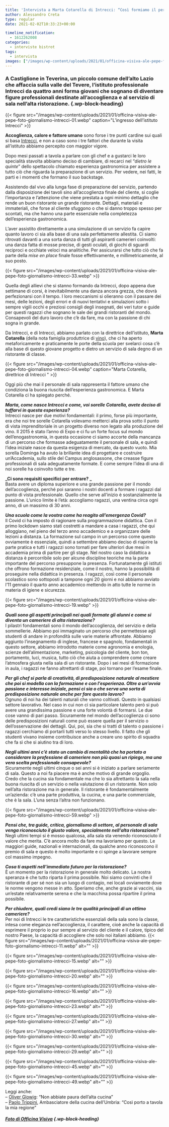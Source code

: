 ```yaml
---
title: 'Intervista a Marta Cotarella di Intrecci: “Così formiamo il personale di sala del domani”'
author: Alessandro Creta
type: regular
date: 2021-02-02T10:33:23+00:00

timeline_notification:
  - 1612262008
categories:
  - interviste bistrot
tags:
  - intervista
images: ["/images/wp-content/uploads/2021/01/officina-visiva-ale-pepe-foto-giornalismo-intrecci-28.webp"]
---
```

### **A Castiglione in Teverina, un piccolo comune dell’alto Lazio che affaccia sulla valle del Tevere, l’istituto professionale Intrecci da quattro anni forma giovani che sognano di diventare figure professionali destinate all’accoglienza e al servizio di sala nell’alta ristorazione.** {.wp-block-heading}


{{< figure src="/images/wp-content/uploads/2021/01/officina-visiva-ale-pepe-foto-giornalismo-intrecci-01.webp" caption="L&#8217;ingresso dell&#8217;istituto Intrecci" >}}


**Accoglienza, calore e fattore umano** sono forse i tre punti cardine sui quali si basa <a rel="noreferrer noopener" href="http://www.intreccialtaformazione.com/" target="_blank">Intrecci</a>, e non a caso sono i tre fattori che durante la visita all’istituto abbiamo percepito con maggior vigore.  
  
Dopo mesi passati a tavola a parlare con gli chef e a gustarci le loro specialità stavolta abbiamo deciso di cambiare, di recarci nel “_dietro le quinte_” dello spettacolo chiamato esperienza gastronomica per assistere a tutto ciò che riguarda la preparazione di un servizio. Per vedere, nei fatti, le parti e i momenti che formano il suo backstage.  
  
Assistendo dal vivo alla lunga fase di preparazione del servizio, partendo dalla disposizione dei tavoli sino all’accoglienza finale del cliente, si coglie l’importanza e l’attenzione che viene prestata a ogni minimo dettaglio che rende un buon ristorante un grande ristorante. Dettagli, materiali e immateriali, che forse al cliente sfuggono o che si danno troppo spesso per scontati, ma che hanno una parte essenziale nella completezza dell’esperienza gastronomica.  
  
L’aver assistito direttamente a una simulazione di un servizio fa capire quanto lavoro ci sia alla base di una sala perfettamente allestita. Ci siamo ritrovati davanti a una sorta danza di tutti gli aspiranti camerieri coinvolti: una danza fatta di mosse precise, di gesti oculati, di giochi di sguardi reciproci e occhiate veloci ma analitiche. Per assicurarsi che tutto ciò che fa parte della _mise en place_ finale fosse effettivamente, e millimetricamente, al suo posto.


{{< figure src="/images/wp-content/uploads/2021/01/officina-visiva-ale-pepe-foto-giornalismo-intrecci-33.webp" >}}


Quella degli allievi che si stanno formando da Intrecci, dopo appena due settimane di corsi, è inevitabilmente una danza ancora grezza, che dovrà perfezionarsi con il tempo. I loro meccanismi si olieranno con il passare dei mesi, delle lezioni, degli errori e di nuovi tentativi e simulazioni sotto i sempre vigili occhi e preziosi consigli degli insegnati, dei veri tutor e guide per questi ragazzi che sognano le sale dei grandi ristoranti del mondo. Consapevoli del duro lavoro che c’è da fare, ma con la passione di chi sogna in grande.  
  
Da Intrecci, e di Intrecci, abbiamo parlato con la direttrice dell’istituto, **Marta Cotarella** (della nota famiglia produttrice di <a rel="noreferrer noopener" href="https://www.famigliacotarella.it/it/" target="_blank">vino</a>), che ci ha aperto metaforicamente e praticamente le porte della scuola per svelarci cosa c’è alla base di questo giovane progetto e dietro un servizio di sala degno di un ristorante di classe.


{{< figure src="/images/wp-content/uploads/2021/01/officina-visiva-ale-pepe-foto-giornalismo-intrecci-04.webp" caption="Marta Cotarella, direttrice di Intrecci " >}}


Oggi più che mai il personale di sala rappresenta il fattore umano che condiziona la buona riuscita dell’esperienza gastronomica. E Marta Cotarella ci ha spiegato perché.

**_Marta, come nasce Intrecci e come, voi sorelle Cotarella, avete deciso di tuffarvi in questa esperienza?_**  
Intrecci nasce per due motivi fondamentali: il primo, forse più importante, era che noi tre sorelle Cotarella volevamo metterci alla prova sotto il punto di vista imprenditoriale in un progetto diverso non legato alla produzione del vino. Il 2015 è stato l’anno di Expo e ci fu un forte focus sul mondo dell’enogastronomia, in questa occasione ci siamo accorte della mancanza di un percorso che formasse adeguatamente il personale di sala, e quindi l’idea iniziale nasce da questa esigenza di mercato, da questo vuoto. Mia sorella Dominga ha avuto la brillante idea di progettare e costruire un&#8217;Accademia, sullo stile del Campus anglosassone, che creasse figure professionali di sala adeguatamente formate. E come sempre l&#8217;idea di una di noi sorelle ha coinvolto tutte e tre.

**_Ci sono requisiti specifici per entrare? _**  
Basta avere un diploma superiore e una grande passione per il mondo dell’accoglienza, perché poi saranno i nostri docenti a formare i ragazzi dal punto di vista professionale. Quello che serve all’inizio è sostanzialmente la passione. L’unico limite è l’età: accogliamo ragazzi, una ventina circa ogni anno, di un massimo di 30 anni.

**_Una scuola come la vostra come ha reagito all’emergenza Covid?_**  
Il Covid ci ha imposto di ragionare sulla programmazione didattica. Con il primo lockdown siamo stati costretti a mandare a casa i ragazzi, che qui alloggiano, nel pieno del terzo anno accademico e a organizzare delle lezioni a distanza. La formazione sul campo in un percorso come questo ovviamente è essenziale, quindi a settembre abbiamo deciso di riaprire la parte pratica e tutti i ragazzi sono tornati per fare ulteriori due mesi in accademia prima di partire per gli stage. Nel nostro caso la didattica a distanza è percorribile solo per alcune discipline teoriche ma la parte importante del percorso presuppone la presenza. Fortunatamente gli istituti che offrono formazione residenziale, come il nostro, hanno la possibilità di proseguire nella didattica in presenza. I ragazzi, così come il personale scolastico sono sottoposti a tampone ogni 20 giorni e noi abbiamo avviato l’11 gennaio il quarto anno accademico mettendo in atto tutte le norme in materia di igiene e sicurezza.


{{< figure src="/images/wp-content/uploads/2021/01/officina-visiva-ale-pepe-foto-giornalismo-intrecci-19.webp" >}}


**_Quali sono gli aspetti principali nei quali formate gli alunni e come si diventa un cameriere di alta ristorazione?_**  
I pilastri fondamentali sono il mondo dell’accoglienza, del servizio e della sommellerie. Abbiamo poi immaginato un percorso che permettesse agli studenti di andare in profondità sulle varie materie affrontate. Abbiamo aggiunto l’insegnamento di inglese, francese e spagnolo, fondamentali in questo settore, abbiamo introdotto materie come agronomia e enologia, scienze dell’alimentazione, marketing, psicologia del cliente, bon ton, portamento, luci, musica, tutto ciò che aiuta a comprendere come creare l’atmosfera giusta nella sala di un ristorante. Dopo i sei mesi di formazione in aula, i ragazzi ne fanno altrettanti di stage, poi tornano per l’esame finale.

**_Per gli chef si parla di creatività, di predisposizione naturale al mestiere che poi si modella con la formazione e con l’esperienza. Oltre a un’ovvia passione e interesse iniziale, pensi ci sia o che serva una sorta di predisposizione naturale anche per fare questo lavoro?_**  
Ognuno di noi ha dei talenti naturali che vanno coltivati. Questo in qualsiasi settore lavorativo. Nel caso in cui non ci sia particolare talento però si può avere una grandissima passione e una forte volontà di formarsi. Le due cose vanno di pari passo. Sicuramente nel mondo dell’accoglienza ci sono delle predisposizioni naturali come può essere quella per il servizio o dell’osservazione dei dettagli. Qui, poi, sia che si tratti di talento o passione i ragazzi cerchiamo di portarli tutti verso lo stesso livello. Il fatto che gli studenti vivano insieme contribuisce anche a creare uno spirito di squadra che fa sì che si aiutino tra di loro.

<p class="has-text-align-left">
  <strong><em>Negli ultimi anni c’è stato un cambio di mentalità che ha portato a considerare la professione di cameriere non più quasi un ripiego, ma una vera scelta professionale consapevole?</em></strong><br />Sicuramente negli ultimi cinque o sei anni si è iniziato a parlare seriamente di sala. Questo a noi fa piacere ma è anche motivo di grande orgoglio. Credo che la cucina sia fondamentale ma che lo sia altrettanto la sala nella buona riuscita di un servizio o nella valutazione di un ristorante. Non solo nell’alta ristorazione ma in generale. Il ristorante è fondamentalmente un’azienda: c’è una parte produttiva, la cucina, e una parte commerciale, che è la sala. L’una senza l’altra non funzionano.
</p>


{{< figure src="/images/wp-content/uploads/2021/01/officina-visiva-ale-pepe-foto-giornalismo-intrecci-59.webp" >}}


**_Pensi che, tra guide, critica, giornalismo di settore, al personale di sala venga riconosciuto il giusto valore, specialmente nell’alta ristorazione?_**  
Negli ultimi tempi si è mosso qualcosa, alla sala sta venendo riconosciuto il valore che merita. C’è ancora molto da fare ma lavoriamo per questo. Le maggiori guide, nazionali e internazionali, da qualche anno riconoscono il premio di sala e questo è molto importante e ci spinge a lavorare sempre col massimo impegno.

**_Cosa ti aspetti nell’immediato futuro per la ristorazione?_**  
È un momento per la ristorazione in generale molto delicato. La nostra speranza è che tutto riparta il prima possibile. Noi siamo convinti che il ristorante di per sé non sia un luogo di contagio, nei locali ovviamente dove le norme vengono messe in atto. Speriamo che, anche grazie ai vaccini, sia un’estate relativamente serena e che la macchina possa ripartire il prima possibile.&nbsp;

**_Per chiudere, quali credi siano le tre qualità principali di un ottimo cameriere?_**  
Per noi di Intrecci le tre caratteristiche essenziali della sala sono la classe, intesa come eleganza nell’accoglienza, il carattere, cioè anche la capacità di esprimere il proprio io pur sempre al servizio del cliente e il calore, tipico del nostro Paese, la capacità di accogliere che solo noi italiani abbiamo.
{{< figure src="/images/wp-content/uploads/2021/01/officina-visiva-ale-pepe-foto-giornalismo-intrecci-11.webp" alt="" >}}


{{< figure src="/images/wp-content/uploads/2021/01/officina-visiva-ale-pepe-foto-giornalismo-intrecci-15.webp" alt="" >}}


{{< figure src="/images/wp-content/uploads/2021/01/officina-visiva-ale-pepe-foto-giornalismo-intrecci-20.webp" alt="" >}}


{{< figure src="/images/wp-content/uploads/2021/01/officina-visiva-ale-pepe-foto-giornalismo-intrecci-16.webp" alt="" >}}


{{< figure src="/images/wp-content/uploads/2021/01/officina-visiva-ale-pepe-foto-giornalismo-intrecci-23.webp" alt="" >}}


{{< figure src="/images/wp-content/uploads/2021/01/officina-visiva-ale-pepe-foto-giornalismo-intrecci-27.webp" alt="" >}}


{{< figure src="/images/wp-content/uploads/2021/01/officina-visiva-ale-pepe-foto-giornalismo-intrecci-30.webp" alt="" >}}


{{< figure src="/images/wp-content/uploads/2021/01/officina-visiva-ale-pepe-foto-giornalismo-intrecci-29.webp" alt="" >}}


{{< figure src="/images/wp-content/uploads/2021/01/officina-visiva-ale-pepe-foto-giornalismo-intrecci-45.webp" alt="" >}}


{{< figure src="/images/wp-content/uploads/2021/01/officina-visiva-ale-pepe-foto-giornalismo-intrecci-49.webp" alt="" >}}
 

Leggi anche:  
&#8211; <a rel="noreferrer noopener" href="https://aleepepe.com/2020/08/10/intervista-oliver-glowig-barrique/" target="_blank">Oliver Glowig</a>: &#8220;Non abbiate paura dell&#8217;alta cucina&#8221;  
&#8211; <a rel="noreferrer noopener" href="https://aleepepe.com/2020/11/16/paolo-trippini-ristorante-intervista/" target="_blank">Paolo Trippini,</a> Ambasciatore della cucina dell&#8217;Umbria: &#8220;Così porto a tavola la mia regione&#8221;

##### <a href="https://www.officinavisiva.it/" target="_blank" rel="noreferrer noopener">Foto di Officina Visiva</a> {.wp-block-heading}